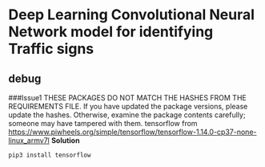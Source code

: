 # Deep Learning Convolutional Neural Network model for identifying Traffic signs 

## debug

###Issue1
THESE PACKAGES DO NOT MATCH THE HASHES FROM THE REQUIREMENTS FILE. If you have updated the package versions, please update the hashes. Otherwise, examine the package contents carefully; someone may have tampered with them.
    tensorflow from https://www.piwheels.org/simple/tensorflow/tensorflow-1.14.0-cp37-none-linux_armv7l
**Solution**
```
pip3 install tensorflow
```
